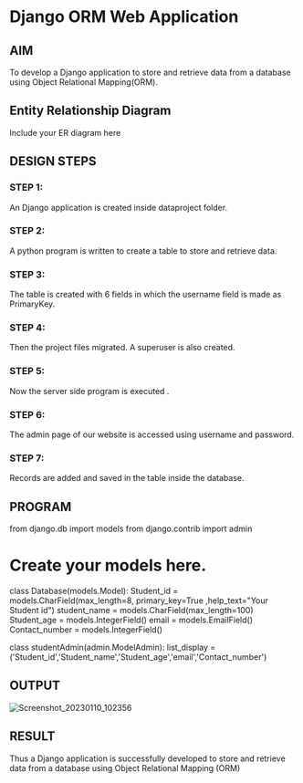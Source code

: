 # Django ORM Web Application

## AIM
To develop a Django application to store and retrieve data from a database using Object Relational Mapping(ORM).

## Entity Relationship Diagram

Include your ER diagram here

## DESIGN STEPS

### STEP 1:
An Django application is created inside dataproject folder.

### STEP 2:
A python program is written to create a table to store and retrieve data.

### STEP 3:
The table is created with 6 fields in which the username field is made as PrimaryKey.

### STEP 4:
Then the project files migrated. A superuser is also created.

### STEP 5:
Now the server side program is executed .

### STEP 6:
The admin page of our website is accessed using username and password.

### STEP 7:
Records are added and saved in the table inside the database.

## PROGRAM

from django.db import models
from django.contrib import admin
# Create your models here.

class Database(models.Model):
    Student_id = models.CharField(max_length=8, primary_key=True ,help_text="Your Student id")
    student_name = models.CharField(max_length=100)
    Student_age = models.IntegerField()
    email = models.EmailField()
    Contact_number = models.IntegerField()

class studentAdmin(admin.ModelAdmin):
    list_display = ('Student_id','Student_name','Student_age','email','Contact_number')
## OUTPUT
![Screenshot_20230110_102356](https://user-images.githubusercontent.com/119390227/211465655-800ccfb1-8c5d-4dac-bf19-a2691d737f23.png)


## RESULT
Thus a Django application is successfully developed to store and retrieve data from a database using Object Relational Mapping (ORM)
